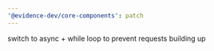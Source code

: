 ```yaml
---
'@evidence-dev/core-components': patch
---
```


switch to async + while loop to prevent requests building up
